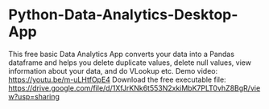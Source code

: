 # Python-Data-Analytics-Desktop-App
This free basic Data Analytics App converts your data into a Pandas dataframe and helps you delete duplicate values, delete null values, view information about your data, and do VLookup etc. Demo video: https://youtu.be/m-uLHtfOpE4
Download the free executable file: https://drive.google.com/file/d/1XfJrKNk6t553N2xkiMbK7PLT0vhZ8BgR/view?usp=sharing
